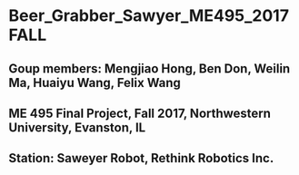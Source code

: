 # Beer_Grabber_Sawyer_ME495_2017FALL
## Goup members: Mengjiao Hong, Ben Don, Weilin Ma, Huaiyu Wang, Felix Wang
## ME 495 Final Project, Fall 2017, Northwestern University, Evanston, IL
## Station: Saweyer Robot, Rethink Robotics Inc.